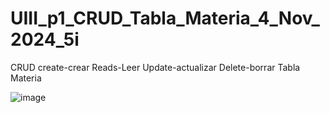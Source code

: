 # UIII_p1_CRUD_Tabla_Materia_4_Nov_2024_5i
CRUD create-crear Reads-Leer Update-actualizar Delete-borrar Tabla Materia

![image](https://github.com/user-attachments/assets/7edd1c42-15fe-474e-81fc-3065ea82c21b)
